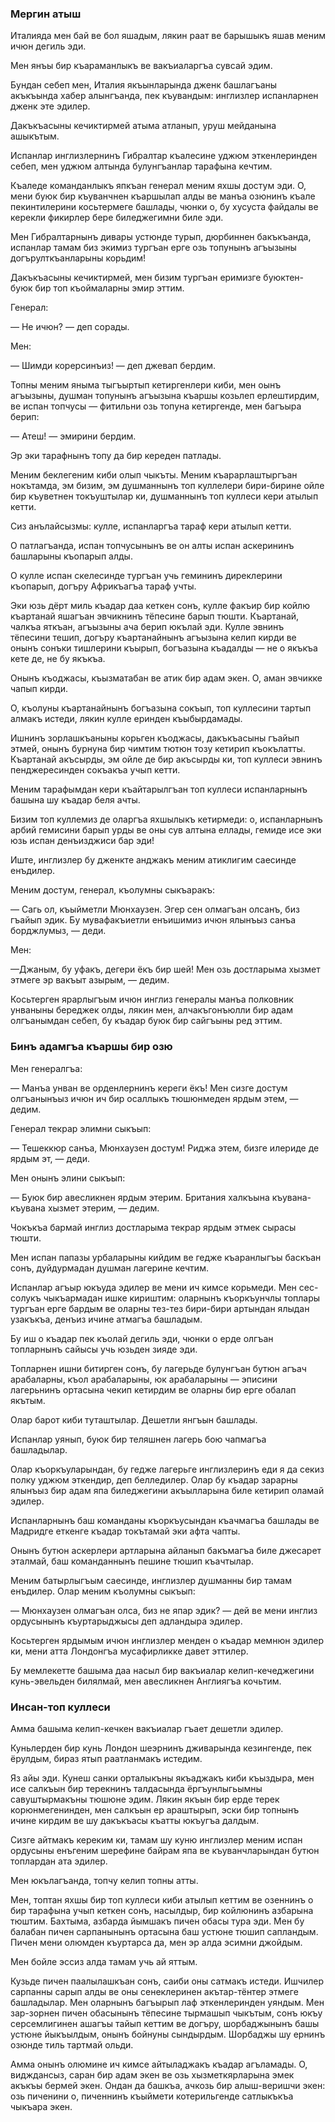 ### Мергин атыш

Италияда мен бай ве бол яшадым, лякин раат ве барышыкъ яшав меним ичюн дегиль эди.

Мен янъы бир къараманлыкъ ве вакъиаларгъа сувсай эдим.

Бундан себеп мен, Италия якъынларында дженк башлагъаны акъкъында хабер алынгъанда, пек къувандым: инглизлер испанларнен дженк эте эдилер.

Дакъкъасыны кечиктирмей атыма атланып, уруш мейданына ашыкътым.

Испанлар инглизлернинъ Гибралтар къалесине уджюм эткенлеринден себеп, мен уджюм алтында булунгъанлар тарафына кечтим.

Къаледе команданлыкъ япкъан генерал меним яхшы достум эди.
О, мени буюк бир къуванчнен къаршылап алды ве манъа озюнинъ къале пекинтилерини косьтермеге башлады, чюнки о, бу хусуста файдалы ве керекли фикирлер бере биледжегимни биле эди.

Мен Гибралтарнынъ дивары устюнде турып, дюрбиннен бакъкъанда, испанлар тамам биз экимиз тургъан ерге озь топунынъ агъызыны догърулткъанларыны корьдим!

Дакъкъасыны кечиктирмей, мен бизим тургъан еримизге буюктен-буюк бир топ къоймаларны эмир эттим.

Генерал:

— Не ичюн?
— деп сорады.

Мен:

— Шимди корерсинъиз!
— деп джевап бердим.

Топны меним яныма тыгъыртып кетиргенлери киби, мен оынъ агъызыны, душман топунынъ агъызына къаршы козьлеп ерлештирдим, ве испан топчусы — фитильни озь топуна кетиргенде, мен багъыра берип:

— Атеш!
— эмирини бердим.

Эр эки тарафнынъ топу да бир кереден патлады.

Меним беклегеним киби олып чыкъты.
Меним къарарлаштыргъан нокътамда, эм бизим, эм душманнынъ топ куллелери бири-бирине ойле бир къуветнен токъуштылар ки, душманнынъ топ куллеси кери атылып кетти.

Сиз анълайсызмы: кулле, испанларгъа тараф кери атылып кетти.

О патлагъанда, испан топчусынынъ ве он алты испан аскерининъ башларыны къопарып алды.

О кулле испан скелесинде тургъан учь гемининъ диреклерини къопарып, догъру Африкъагъа тараф учты.

Эки юзь дёрт миль къадар даа кеткен сонъ, кулле факъир бир койлю къартанай яшагъан эвчикнинъ тёпесине барып тюшти.
Къартанай, чалкъа яткъан, агъызыны ача берип юкълай эди.
Кулле эвнинъ тёпесини тешип, догъру къартанайнынъ агъызына келип кирди ве онынъ сонъки тишлерини къырып, богъазына къадалды — не о якъкъа кете де, не бу якъкъа.

Онынъ къоджасы, къызматабан ве атик бир адам экен.
О, аман эвчикке чапып кирди.

О, къолуны къартанайнынъ богъазына сокъып, топ куллесини тартып алмакъ истеди, лякин кулле еринден къыбырдамады.

Ишнинъ зорлашкъаныны корьген къоджасы, дакъкъасыны гъайып этмей, онынъ бурнуна бир чимтим тютюн тозу кетирип къокълатты.
Къартанай акъсырды, эм ойле де бир акъсырды ки, топ куллеси эвнинъ пенджересинден сокъакъа учып кетти.

Меним тарафымдан кери къайтарылгъан топ куллеси испанларнынъ башына шу къадар беля ачты.

Бизим топ куллемиз де оларгъа яхшылыкъ кетирмеди: о, испанларнынъ арбий гемисини барып урды ве оны сув алтына еллады, гемиде исе эки юзь испан денъизджиси бар эди!

Иште, инглизлер бу дженкте анджакъ меним атиклигим саесинде енъдилер.

Меним достум, генерал, къолумны сыкъаракъ:

— Сагь ол, къыйметли Мюнхаузен.
Эгер сен олмагъан олсанъ, биз гъайып эдик.
Бу мувафакъиетли енъишимиз ичюн ялынъыз санъа борджлумыз, — деди.

Мен:

—Джаным, бу уфакъ, дегери ёкъ бир шей!
Мен озь достларыма хызмет этмеге эр вакъыт азырым, — дедим.

Косьтерген ярарлыгъым ичюн инглиз генералы манъа полковник унваныны береджек олды, лякин мен, алчакъгонъюлли бир адам олгъанымдан себеп, бу къадар буюк бир сайгъыны ред эттим.

### Бинъ адамгъа къаршы бир озю

Мен генералгъа:

— Манъа унван ве орденлернинъ кереги ёкъ!
Мен сизге достум олгъанынъыз ичюн ич бир осаллыкъ тюшюнмеден ярдым этем, — дедим.

Генерал текрар элимни сыкъып:

— Тешеккюр санъа, Мюнхаузен достум!
Риджа этем, бизге илериде де ярдым эт, — деди.

Мен онынъ элини сыкъып:

— Буюк бир авесликнен ярдым этерим.
Британия халкъына къувана-къувана хызмет этерим, — дедим.

Чокъкъа бармай инглиз достларыма текрар ярдым этмек сырасы тюшти.

Мен испан папазы урбаларыны кийдим ве гедже къаранлыгъы баскъан сонъ, дуйдурмадан душман лагерине кечтим.

Испанлар агъыр юкъуда эдилер ве мени ич кимсе корьмеди.
Мен сес-солукъ чыкъармадан ишке кириштим: оларнынъ къоркъунчлы топлары тургъан ерге бардым ве оларны тез-тез бири-бири артындан ялыдан узакъкъа, денъиз ичине атмагъа башладым.

Бу иш о къадар пек къолай дегиль эди, чюнки о ерде олгъан топларнынъ сайысы учь юзьден зияде эди.

Топларнен ишни битирген сонъ, бу лагерьде булунгъан бутюн агъач арабаларны, къол арабаларыны, юк арабаларыны — эписини лагерьнинъ ортасына чекип кетирдим ве оларны бир ерге обалап якътым.

Олар барот киби туташтылар.
Дешетли янгъын башлады.

Испанлар уянып, буюк бир теляшнен лагерь бою чапмагъа башладылар.

Олар къоркъуларындан, бу гедже лагерьге инглизлеринъ еди я да секиз полку уджюм эткендир, деп белледилер.
Олар бу къадар зарарны ялынъыз бир адам япа биледжегини акъылларына биле кетирип оламай эдилер.

Испанларнынъ баш команданы къоркъусындан къачмагъа башлады ве Мадридге еткенге къадар токътамай эки афта чапты.

Онынъ бутюн аскерлери артларына айланып бакъмагъа биле джесарет эталмай, баш команданнынъ пешине тюшип къачтылар.

Меним батырлыгъым саесинде, инглизлер душманны бир тамам енъдилер.
Олар меним къолумны сыкъып:

— Мюнхаузен олмагъан олса, биз не япар эдик?
— дей ве мени инглиз ордусынынъ къуртарыджысы деп адландыра эдилер.

Косьтерген ярдымым ичюн инглизлер менден о къадар мемнюн эдилер ки, мени атта Лондонгъа мусафирликке давет эттилер.

Бу мемлекетте башыма даа насыл бир вакъиалар келип-кечеджегини кунь-эвельден билялмай, мен авесликнен Англиягъа кочьтим.

### Инсан-топ куллеси

Амма башыма келип-кечкен вакъиалар гъает дешетли эдилер.

Куньлерден бир кунь Лондон шеэрнинъ дживарында кезингенде, пек ёрулдым, бираз ятып раатланмакъ истедим.

Яз айы эди.
Кунеш санки орталыкъны якъаджакъ киби къыздыра, мен исе салкъын бир терекнинъ талдасында ёргъунлыгьымны савуштырмакъны тюшюне эдим.
Лякин якъын бир ерде терек корюнмегенинден, мен салкъын ер араштырып, эски бир топнынъ ичине кирдим ве шу дакъкъасы къатты юкъугъа далдым.

Сизге айтмакъ кереким ки, тамам шу куню инглизлер меним испан ордусыны енъгеним шерефине байрам япа ве къуванчларындан бутюн топлардан ата эдилер.

Мен юкълагъанда, топчу келип топны атты.

Мен, топтан яхшы бир топ куллеси киби атылып кеттим ве озеннинъ о бир тарафына учып кеткен сонъ, насылдыр, бир койлюнинъ азбарына тюштим.
Бахтыма, азбарда йымшакъ пичен обасы тура эди.
Мен бу балабан пичен сарпанынынъ ортасына баш устюне тюшип сапландым.
Пичен мени олюмден къуртарса да, мен эр алда эсимни джойдым.

Мен бойле эссиз алда тамам учь ай яттым.

Кузьде пичен паалылашкъан сонъ, саиби оны сатмакъ истеди.
Ишчилер сарпанны сарып алды ве оны сенеклеринен акътар-тёнтер этмеге башладылар.
Мен оларнынъ багъырып лаф эткенлеринден уяндым.
Мен зар-зорнен пичен обасынынъ тёпесине тырмашып чыкътым, сонъ юкъу серсемлигинен ашагъы тайып кеттим ве догъру, шорбаджынынъ башы устюне йыкъылдым, онынъ бойнуны сындырдым.
Шорбаджы шу ернинъ озюнде тиль тартмай ольди.

Амма онынъ олюмине ич кимсе айтыладжакъ къадар агъламады.
О, видждансыз, саран бир адам экен ве озь хызметкярларына эмек акъкъы бермей экен.
Ондан да башкъа, ачкозь бир алыш-веришчи экен: озь пиченини о, пиченнинъ къыймети котерильгенде сатлыкъкъа чыкъара экен.
